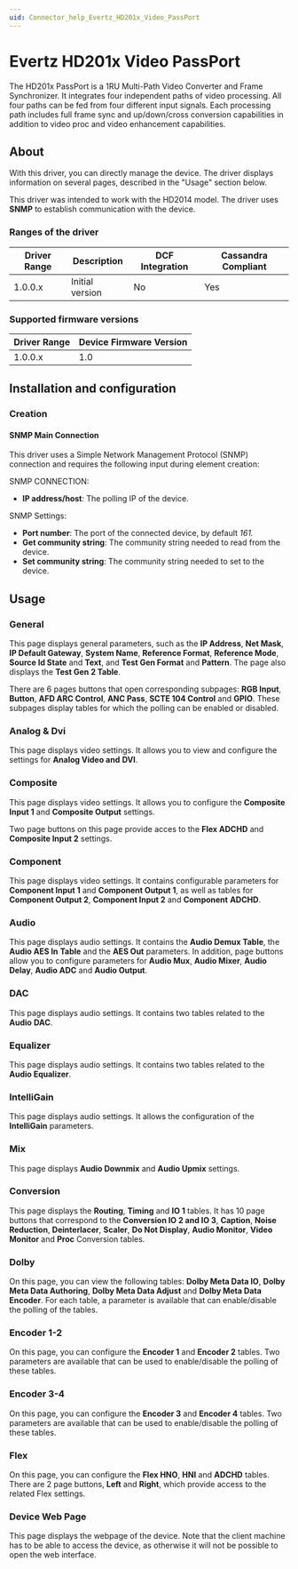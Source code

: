 ```yaml
---
uid: Connector_help_Evertz_HD201x_Video_PassPort
---
```


# Evertz HD201x Video PassPort

The HD201x PassPort is a 1RU Multi-Path Video Converter and Frame Synchronizer. It integrates four independent paths of video processing. All four paths can be fed from four different input signals. Each processing path includes full frame sync and up/down/cross conversion capabilities in addition to video proc and video enhancement capabilities.

## About

With this driver, you can directly manage the device. The driver displays information on several pages, described in the "Usage" section below.

This driver was intended to work with the HD2014 model. The driver uses **SNMP** to establish communication with the device.

### Ranges of the driver

| **Driver Range** | **Description** | **DCF Integration** | **Cassandra Compliant** |
|------------------|-----------------|---------------------|-------------------------|
| 1.0.0.x          | Initial version | No                  | Yes                     |

### Supported firmware versions

| **Driver Range** | **Device Firmware Version** |
|------------------|-----------------------------|
| 1.0.0.x          | 1.0                         |

## Installation and configuration

### Creation

#### SNMP Main Connection

This driver uses a Simple Network Management Protocol (SNMP) connection and requires the following input during element creation:

SNMP CONNECTION:

- **IP address/host**: The polling IP of the device.

SNMP Settings:

- **Port number**: The port of the connected device, by default *161.*
- **Get community string**: The community string needed to read from the device.
- **Set community string**: The community string needed to set to the device.

## Usage

### General

This page displays general parameters, such as the **IP Address**, **Net Mask**, **IP Default Gateway**, **System Name**, **Reference Format**, **Reference Mode**, **Source Id State** and **Text**, and **Test Gen Format** and **Pattern**. The page also displays the **Test Gen 2 Table**.

There are 6 pages buttons that open corresponding subpages: **RGB Input**, **Button**, **AFD ARC Control**, **ANC Pass**, **SCTE 104 Control** and **GPIO**. These subpages display tables for which the polling can be enabled or disabled.

### Analog & Dvi

This page displays video settings. It allows you to view and configure the settings for **Analog Video and** **DVI**.

### Composite

This page displays video settings. It allows you to configure the **Composite Input 1** and **Composite Output** settings.

Two page buttons on this page provide acces to the **Flex ADCHD** and **Composite Input 2** settings.

### Component

This page displays video settings. It contains configurable parameters for **Component Input 1** and **Component Output 1**, as well as tables for **Component Output 2**, **Component Input 2** and **Component** **ADCHD**.

### Audio

This page displays audio settings. It contains the **Audio Demux Table**, the **Audio AES In** **Table** and the **AES Out** parameters. In addition, page buttons allow you to configure parameters for **Audio Mux**, **Audio Mixer**, **Audio Delay**, **Audio ADC** and **Audio Output**.

### DAC

This page displays audio settings. It contains two tables related to the **Audio** **DAC**.

### Equalizer

This page displays audio settings. It contains two tables related to the **Audio Equalizer**.

### IntelliGain

This page displays audio settings. It allows the configuration of the **IntelliGain** parameters.

### Mix

This page displays **Audio Downmix** and **Audio Upmix** settings.

### Conversion

This page displays the **Routing**, **Timing** and **IO 1** tables. It has 10 page buttons that correspond to the **Conversion IO 2 and IO 3**, **Caption**, **Noise Reduction**, **Deinterlacer**, **Scaler**, **Do Not Display**, **Audio Monitor**, **Video Monitor** and **Proc** Conversion tables.

### Dolby

On this page, you can view the following tables: **Dolby Meta Data IO**, **Dolby Meta Data Authoring**, **Dolby Meta Data Adjust** and **Dolby Meta Data Encoder**. For each table, a parameter is available that can enable/disable the polling of the tables.

### Encoder 1-2

On this page, you can configure the **Encoder 1** and **Encoder 2** tables. Two parameters are available that can be used to enable/disable the polling of these tables.

### Encoder 3-4

On this page, you can configure the **Encoder 3** and **Encoder 4** tables. Two parameters are available that can be used to enable/disable the polling of these tables.

### Flex

On this page, you can configure the **Flex HNO**, **HNI** and **ADCHD** tables. There are 2 page buttons, **Left** and **Right**, which provide access to the related Flex settings.

### Device Web Page

This page displays the webpage of the device. Note that the client machine has to be able to access the device, as otherwise it will not be possible to open the web interface.
